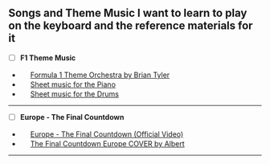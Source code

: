 ## Songs and Theme Music I want to learn to play on the keyboard and the reference materials for it

- [ ] **F1 Theme Music**
 * <img src="https://www.youtube.com/s/desktop/e9a67dcd/img/favicon.ico" width = 16px> [Formula 1 Theme Orchestra by Brian Tyler](https://www.youtube.com/watch?v=8AYy-BcjRXg)
 * <img src="https://musescore.com/static/public/img/product_icons/musescore/favicon_ver1628865310.svg" width = 16px> [Sheet music for the Piano](https://musescore.com/user/2380216/scores/5253665)
 * <img src="https://musescore.com/static/public/img/product_icons/musescore/favicon_ver1628865310.svg" width = 16px> [Sheet music for the Drums](https://musescore.com/frits_renting/brian-tyler-formula-1-drum-sheet-music)
---

- [ ] **Europe - The Final Countdown**
 * <img src="https://www.youtube.com/s/desktop/e9a67dcd/img/favicon.ico" width = 16px> [Europe - The Final Countdown (Official Video)](https://www.youtube.com/watch?v=9jK-NcRmVcw)
 * <img src="https://www.youtube.com/s/desktop/e9a67dcd/img/favicon.ico" width = 16px> [The Final Countdown Europe COVER by Albert](https://www.youtube.com/watch?v=wick_9amu9Q)
---
